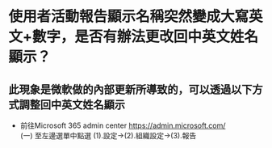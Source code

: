 # 使用者活動報告顯示名稱突然變成大寫英文+數字，是否有辦法更改回中英文姓名顯示？

## 此現象是微軟做的內部更新所導致的，可以透過以下方式調整回中英文姓名顯示
* 前往Microsoft 365 admin center https://admin.microsoft.com/ <br>
  (一) 至左邊選單中點選 (1).設定->(2).組織設定->(3).報告 <br>

